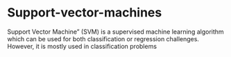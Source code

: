 # Support-vector-machines
Support Vector Machine” (SVM) is a supervised machine learning algorithm which can be used for both classification or regression challenges. However, it is mostly used in classification problems
